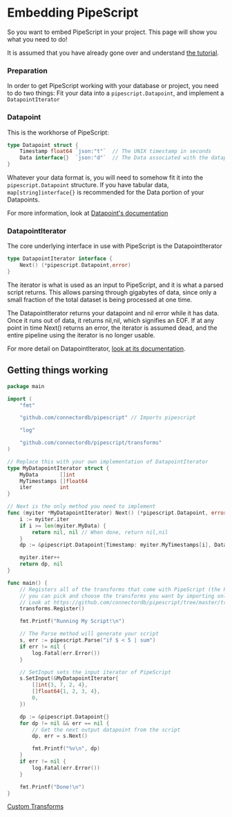 # Embedding PipeScript

So you want to embed PipeScript in your project. This page will show you what you need to do!

It is assumed that you have already gone over and understand [the tutorial](/docs/pipescript/tutorial/basics.html).

### Preparation

In order to get PipeScript working with your database or project, you need to do two things: Fit your data into a `pipescript.Datapoint`, and implement a `DatapointIterator`

### Datapoint

This is the workhorse of PipeScript:

```go
type Datapoint struct {
	Timestamp float64 `json:"t"`  // The UNIX timestamp in seconds
	Data interface{}  `json:"d"`  // The Data associated with the datapoint
}
```

Whatever your data format is, you will need to somehow fit it into the `pipescript.Datapoint` structure. If you have tabular data, `map[string]interface{}` is recommended for the Data portion of your Datapoints.

For more information, look at [Datapoint's documentation](https://godoc.org/github.com/connectordb/pipescript#Datapoint)

### DatapointIterator


The core underlying interface in use with PipeScript is the DatapointIterator

```go
type DatapointIterator interface {
	Next() (*pipescript.Datapoint,error)
}
```

The iterator is what is used as an input to PipeScript, and it is what a parsed script returns. This allows parsing through gigabytes of data, since only a small fraction of the total dataset is being processed at one time.

The DatapointIterator returns your datapoint and nil error while it has data. Once it runs out of data, it returns nil,nil, which signifies an EOF. If at any point in time Next() returns an error, the iterator is assumed dead, and the entire pipeline using the iterator is no longer usable.

For more detail on DatapointIterator, [look at its documentation](https://godoc.org/github.com/connectordb/pipescript#DatapointIterator).


## Getting things working

```go
package main

import (
	"fmt"

	"github.com/connectordb/pipescript" // Imports pipescript

	"log"

	"github.com/connectordb/pipescript/transforms"
)

// Replace this with your own implementation of DatapointIterator
type MyDatapointIterator struct {
	MyData       []int
	MyTimestamps []float64
	iter         int
}

// Next is the only method you need to implement
func (myiter *MyDatapointIterator) Next() (*pipescript.Datapoint, error) {
	i := myiter.iter
	if i >= len(myiter.MyData) {
		return nil, nil // When done, return nil,nil
	}
	dp := &pipescript.Datapoint{Timestamp: myiter.MyTimestamps[i], Data: myiter.MyData[i]}

	myiter.iter++
	return dp, nil
}

func main() {
	// Registers all of the transforms that come with PipeScript (the PipeScript 'standard library').
	// you can pick and choose the transforms you want by importing only the sub-directories you want.
	// Look at https://github.com/connectordb/pipescript/tree/master/transforms for details
	transforms.Register()

	fmt.Printf("Running My Script!\n")

	// The Parse method will generate your script
	s, err := pipescript.Parse("if $ < 5 | sum")
	if err != nil {
		log.Fatal(err.Error())
	}

	// SetInput sets the input iterator of PipeScript
	s.SetInput(&MyDatapointIterator{
		[]int{3, 7, 2, 4},
		[]float64{1, 2, 3, 4},
		0,
	})

	dp := &pipescript.Datapoint{}
	for dp != nil && err == nil {
		// Get the next output datapoint from the script
		dp, err = s.Next()

		fmt.Printf("%v\n", dp)
	}
	if err != nil {
		log.Fatal(err.Error())
	}

	fmt.Printf("Done!\n")
}
```


<a href="./customtransforms.html" class="button alt">Custom Transforms <i class="fa fa-arrow-right"></i></a>
